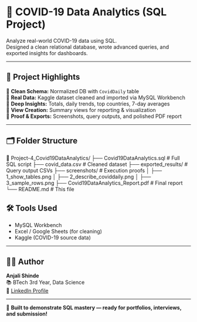 # 🦠 COVID-19 Data Analytics (SQL Project)

Analyze real-world COVID-19 data using SQL.  
Designed a clean relational database, wrote advanced queries, and exported insights for dashboards.

---

## 🚀 Project Highlights

🔹 **Clean Schema:** Normalized DB with `CovidDaily` table  
🔹 **Real Data:** Kaggle dataset cleaned and imported via MySQL Workbench  
🔹 **Deep Insights:** Totals, daily trends, top countries, 7-day averages  
🔹 **View Creation:** Summary views for reporting & visualization  
🔹 **Proof & Exports:** Screenshots, query outputs, and polished PDF report

---

## 🗂️ Folder Structure
📁 Project-4_Covid19DataAnalytics/
├── Covid19DataAnalytics.sql # Full SQL script
├── covid_data.csv # Cleaned dataset
├── exported_results/ # Query output CSVs
├── screenshots/ # Execution proofs
│ ├── 1_show_tables.png
│ ├── 2_describe_coviddaily.png
│ ├── 3_sample_rows.png
├── Covid19DataAnalytics_Report.pdf # Final report
└── README.md # This file



## 🛠️ Tools Used

- MySQL Workbench  
- Excel / Google Sheets (for cleaning)  
- Kaggle (COVID-19 source data)

---

## 👩‍💻 Author

**Anjali Shinde**  
📚 BTech 3rd Year, Data Science  
🔗 [LinkedIn Profile](https://www.linkedin.com/in/anjali-shinde-647b472b7)

---

🎯 **Built to demonstrate SQL mastery — ready for portfolios, interviews, and submission!**
